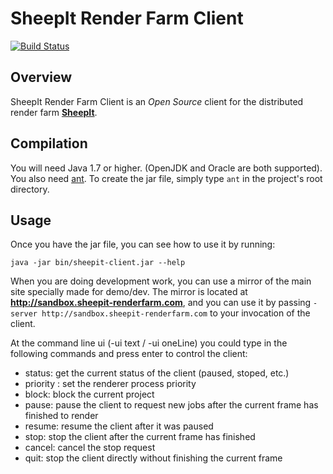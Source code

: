 # SheepIt Render Farm Client

[![Build Status](https://secure.travis-ci.org/supersammy7000/sheepit-client.svg)](http://travis-ci.org/supersammy7000/sheepit-client)

## Overview

SheepIt Render Farm Client is an *Open Source* client for the distributed render farm [**SheepIt**](https://www.sheepit-renderfarm.com).

## Compilation

You will need Java 1.7 or higher. (OpenJDK and Oracle are both supported).
You also need [ant](http://ant.apache.org/).
To create the jar file, simply type `ant` in the project's root directory.

## Usage

Once you have the jar file, you can see how to use it by running:

    java -jar bin/sheepit-client.jar --help

When you are doing development work, you can use a mirror of the main site specially made for demo/dev. The mirror is located at **http://sandbox.sheepit-renderfarm.com**, and you can use it by passing `-server http://sandbox.sheepit-renderfarm.com` to your invocation of the client.

At the command line ui (-ui text / -ui oneLine) you could type in the following commands and press enter to control the client:

* status: get the current status of the client (paused, stoped, etc.)
* priority <n>: set the renderer process priority
* block: block the current project
* pause: pause the client to request new jobs after the current frame has finished to render
* resume: resume the client after it was paused
* stop: stop the client after the current frame has finished
* cancel: cancel the stop request
* quit: stop the client directly without finishing the current frame
